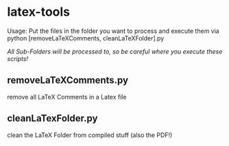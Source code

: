 # latex-tools
Usage: Put the files in the folder you want to process and execute them via
	python [removeLaTeXComments, cleanLaTeXFolder].py

*All Sub-Folders will be processed to, so be careful where you execute these scripts!*
## removeLaTeXComments.py
remove all LaTeX Comments in a Latex file
## cleanLaTexFolder.py
clean the LaTeX Folder from compiled stuff (also the PDF!)